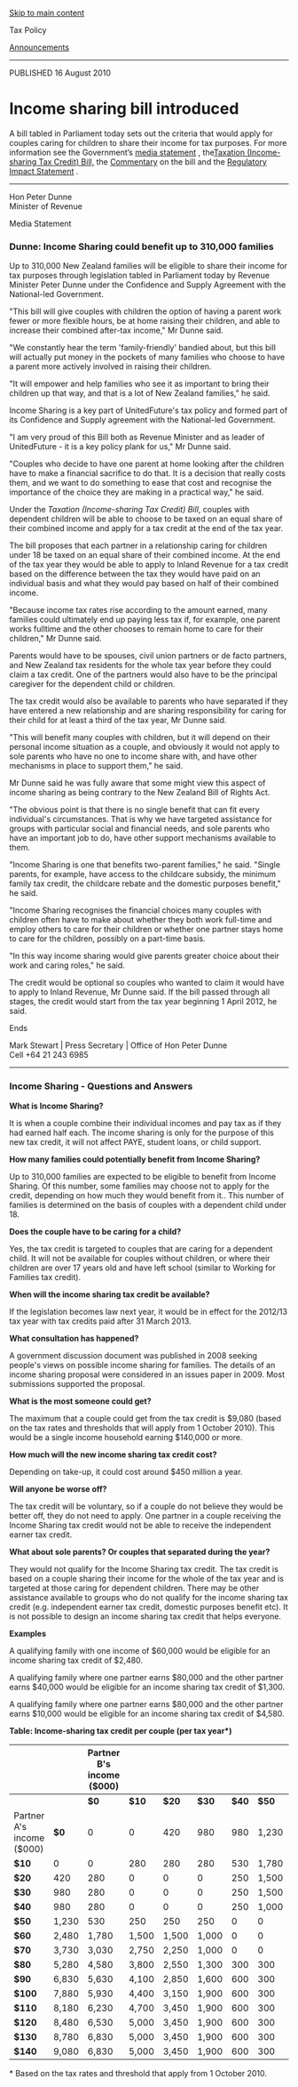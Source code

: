 [Skip to main content](#main-content-tp)

Tax Policy

[Announcements](/news#sortCriteria=%40irsctpdate%20descending&numberOfResults=25&f-tpYearFacet=2010)

* * *

PUBLISHED 16 August 2010

Income sharing bill introduced
==============================

A bill tabled in Parliament today sets out the criteria that would apply for couples caring for children to share their income for tax purposes. For more information see the Government’s [media statement](/news/2010/2010-08-16-income-sharing-bill-introduced#statement)
, the[Taxation (Income-sharing Tax Credit) Bill,](https://www.legislation.govt.nz/bill/government/2010/0185/10.0/DLM3123806.html)
 the [Commentary](/publications/2010/2010-commentary-istc)
 on the bill and the [Regulatory Impact Statement](/publications/2010/2010-ris-istc-bill)
.

* * *

Hon Peter Dunne  
Minister of Revenue

Media Statement

### Dunne: Income Sharing could benefit up to 310,000 families

Up to 310,000 New Zealand families will be eligible to share their income for tax purposes through legislation tabled in Parliament today by Revenue Minister Peter Dunne under the Confidence and Supply Agreement with the National-led Government.

"This bill will give couples with children the option of having a parent work fewer or more flexible hours, be at home raising their children, and able to increase their combined after-tax income," Mr Dunne said.

"We constantly hear the term 'family-friendly' bandied about, but this bill will actually put money in the pockets of many families who choose to have a parent more actively involved in raising their children.

"It will empower and help families who see it as important to bring their children up that way, and that is a lot of New Zealand families," he said.

Income Sharing is a key part of UnitedFuture's tax policy and formed part of its Confidence and Supply agreement with the National-led Government.

"I am very proud of this Bill both as Revenue Minister and as leader of UnitedFuture - it is a key policy plank for us," Mr Dunne said.

"Couples who decide to have one parent at home looking after the children have to make a financial sacrifice to do that. It is a decision that really costs them, and we want to do something to ease that cost and recognise the importance of the choice they are making in a practical way," he said.

Under the _Taxation (Income-sharing Tax Credit) Bill_, couples with dependent children will be able to choose to be taxed on an equal share of their combined income and apply for a tax credit at the end of the tax year.

The bill proposes that each partner in a relationship caring for children under 18 be taxed on an equal share of their combined income. At the end of the tax year they would be able to apply to Inland Revenue for a tax credit based on the difference between the tax they would have paid on an individual basis and what they would pay based on half of their combined income.

"Because income tax rates rise according to the amount earned, many families could ultimately end up paying less tax if, for example, one parent works fulltime and the other chooses to remain home to care for their children," Mr Dunne said.

Parents would have to be spouses, civil union partners or de facto partners, and New Zealand tax residents for the whole tax year before they could claim a tax credit. One of the partners would also have to be the principal caregiver for the dependent child or children.

The tax credit would also be available to parents who have separated if they have entered a new relationship and are sharing responsibility for caring for their child for at least a third of the tax year, Mr Dunne said.

"This will benefit many couples with children, but it will depend on their personal income situation as a couple, and obviously it would not apply to sole parents who have no one to income share with, and have other mechanisms in place to support them," he said.

Mr Dunne said he was fully aware that some might view this aspect of income sharing as being contrary to the New Zealand Bill of Rights Act.

"The obvious point is that there is no single benefit that can fit every individual's circumstances. That is why we have targeted assistance for groups with particular social and financial needs, and sole parents who have an important job to do, have other support mechanisms available to them.

"Income Sharing is one that benefits two-parent families," he said. "Single parents, for example, have access to the childcare subsidy, the minimum family tax credit, the childcare rebate and the domestic purposes benefit," he said.

"Income Sharing recognises the financial choices many couples with children often have to make about whether they both work full-time and employ others to care for their children or whether one partner stays home to care for the children, possibly on a part-time basis.

"In this way income sharing would give parents greater choice about their work and caring roles," he said.

The credit would be optional so couples who wanted to claim it would have to apply to Inland Revenue, Mr Dunne said. If the bill passed through all stages, the credit would start from the tax year beginning 1 April 2012, he said.

Ends

Mark Stewart | Press Secretary | Office of Hon Peter Dunne  
Cell +64 21 243 6985

* * *

### Income Sharing - Questions and Answers

**What is Income Sharing?**

It is when a couple combine their individual incomes and pay tax as if they had earned half each. The income sharing is only for the purpose of this new tax credit, it will not affect PAYE, student loans, or child support.

**How many families could potentially benefit from Income Sharing?**

Up to 310,000 families are expected to be eligible to benefit from Income Sharing. Of this number, some families may choose not to apply for the credit, depending on how much they would benefit from it.. This number of families is determined on the basis of couples with a dependent child under 18.

**Does the couple have to be caring for a child?**

Yes, the tax credit is targeted to couples that are caring for a dependent child. It will not be available for couples without children, or where their children are over 17 years old and have left school (similar to Working for Families tax credit).

**When will the income sharing tax credit be available?**

If the legislation becomes law next year, it would be in effect for the 2012/13 tax year with tax credits paid after 31 March 2013.

**What consultation has happened?**

A government discussion document was published in 2008 seeking people's views on possible income sharing for families. The details of an income sharing proposal were considered in an issues paper in 2009. Most submissions supported the proposal.

**What is the most someone could get?**

The maximum that a couple could get from the tax credit is $9,080 (based on the tax rates and thresholds that will apply from 1 October 2010). This would be a single income household earning $140,000 or more.

**How much will the new income sharing tax credit cost?**

Depending on take-up, it could cost around $450 million a year.

**Will anyone be worse off?**

The tax credit will be voluntary, so if a couple do not believe they would be better off, they do not need to apply. One partner in a couple receiving the Income Sharing tax credit would not be able to receive the independent earner tax credit.

**What about sole parents? Or couples that separated during the year?**

They would not qualify for the Income Sharing tax credit. The tax credit is based on a couple sharing their income for the whole of the tax year and is targeted at those caring for dependent children. There may be other assistance available to groups who do not qualify for the income sharing tax credit (e.g. independent earner tax credit, domestic purposes benefit etc). It is not possible to design an income sharing tax credit that helps everyone.

**Examples**

A qualifying family with one income of $60,000 would be eligible for an income sharing tax credit of $2,480.

A qualifying family where one partner earns $80,000 and the other partner earns $40,000 would be eligible for an income sharing tax credit of $1,300.

A qualifying family where one partner earns $80,000 and the other partner earns $10,000 would be eligible for an income sharing tax credit of $4,580.

**Table: Income-sharing tax credit per couple (per tax year\*)**

|     |     | Partner B's income ($000) |     |     |     |     |     |     |     |
| --- | --- | --- | --- | --- | --- | --- | --- | --- | --- |
|     |     | **$0** | **$10** | **$20** | **$30** | **$40** | **$50** | **$60** | **$70** |
| Partner  <br>A's  <br>income  <br>($000) | **$0** | 0   | 0   | 420 | 980 | 980 | 1,230 | 2,480 | 3,730 |
| **$10** | 0   | 0   | 280 | 280 | 280 | 530 | 1,780 | 3,030 |
| **$20** | 420 | 280 | 0   | 0   | 0   | 250 | 1,500 | 2,750 |
| **$30** | 980 | 280 | 0   | 0   | 0   | 250 | 1,500 | 2,250 |
| **$40** | 980 | 280 | 0   | 0   | 0   | 250 | 1,000 | 1,000 |
| **$50** | 1,230 | 530 | 250 | 250 | 250 | 0   | 0   | 0   |
| **$60** | 2,480 | 1,780 | 1,500 | 1,500 | 1,000 | 0   | 0   | 0   |
| **$70** | 3,730 | 3,030 | 2,750 | 2,250 | 1,000 | 0   | 0   | 0   |
| **$80** | 5,280 | 4,580 | 3,800 | 2,550 | 1,300 | 300 | 300 | 0   |
| **$90** | 6,830 | 5,630 | 4,100 | 2,850 | 1,600 | 600 | 300 | 0   |
| **$100** | 7,880 | 5,930 | 4,400 | 3,150 | 1,900 | 600 | 300 | 0   |
| **$110** | 8,180 | 6,230 | 4,700 | 3,450 | 1,900 | 600 | 300 | 0   |
| **$120** | 8,480 | 6,530 | 5,000 | 3,450 | 1,900 | 600 | 300 | 0   |
| **$130** | 8,780 | 6,830 | 5,000 | 3,450 | 1,900 | 600 | 300 | 0   |
| **$140** | 9,080 | 6,830 | 5,000 | 3,450 | 1,900 | 600 | 300 | 0   |

\* Based on the tax rates and threshold that apply from 1 October 2010.